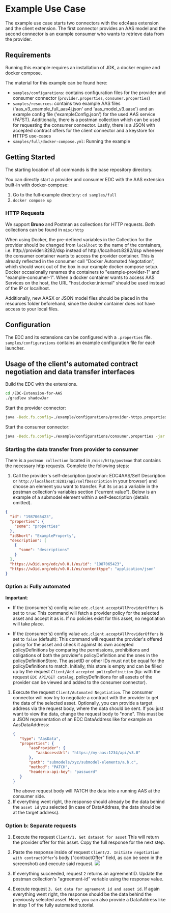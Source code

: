 # Example Use Case

The example use case starts two connectors with the edc4aas extension and the client extension. The first connector
provides an AAS model and the second connector is an example consumer who wants to retrieve data from the provider.

## Requirements

Running this example requires an installation of JDK, a docker engine and docker compose.

The material for this example can be found here:

- `samples/configurations`: contains configuration files for the provider and consumer connector (`provider.properties`, `consumer.properties`)
- `samples/resources`: contains two example AAS files ('aas_v3_example_full_aas4j.json' and 'aas_model_v3.aasx') and an
  example config file ('exampleConfig.json') for the used AAS service (FA³ST). Additionally, there is a postman collection which
  can be used for requesting the consumer connector. Lastly, there is a JSON with accepted contract offers for the
  client connector and a keystore for HTTPS use-cases
- `samples/full/docker-compose.yml`: Running the example

## Getting Started

The starting location of all commands is the base repository directory.

You can directly start a provider and consumer EDC with the AAS extension built-in with docker-compose:

1. Go to the full-example directory: `cd samples/full`
2. `docker compose up`

### HTTP Requests

We support **Bruno** and Postman as collections for HTTP requests. Both collections can be found in `misc/http`

When using Docker, the pre-defined variables in the Collection for the provider should be changed from `localhost` to
the name of the containers, i.e. http://provider:8282/dsp instead of http://localhost:8282/dsp whenever the consumer
container wants to access the provider container. This is already reflected in the consumer call "Docker Automated
Negotation", which should work out of the box in our example docker compose setup. Docker occasionally renames the
containers to "example-provider-1" and "example-consumer-1". When a docker container wants to access AAS Services on the
host, the URL "host.docker.internal" should be used instead of the IP or localhost.

Additionally, new AASX or JSON model files should be placed in the resources folder beforehand, since the docker
container does not have access to your local files.

## Configuration

The EDC and its extensions can be configured with a `.properties` file. `samples/configurations` contains an example
configuration file for each launcher.


## Usage of the client's automated contract negotiation and data transfer interfaces

Build the EDC with the extensions.

```sh
cd /EDC-Extension-for-AAS
./gradlew shadowJar
```

Start the provider connector:

```sh
java -Dedc.fs.config=./example/configurations/provider-https.properties -jar ./example/build/libs/dataspace-connector.jar
```

Start the consumer connector:

```sh
java -Dedc.fs.config=./example/configurations/consumer.properties -jar ./example/build/libs/dataspace-connector.jar
```

### Starting the data transfer from provider to consumer

There is a `postman collection` located in `/misc/http/postman` that contains the necessary http requests. Complete the
following steps:

1. Call the provider's self-description (postman: EDC4AAS/Self Description or
   `http://localhost:8281/api/selfDescription` in your browser) and choose an element you want to transfer. Put its `id`
   as a variable in the postman collection's variables section ("current value"). Below is an example
   of a submodel element within a self-description (details omitted).

```json
{
  "id": "1987065423",
  "properties": {
    "some": "properties"
  },
  "idShort": "ExampleProperty",
  "description": [
    {
      "some": "descriptions"
    }
  ],
  "https://w3id.org/edc/v0.0.1/ns/id": "1987065423",
  "https://w3id.org/edc/v0.0.1/ns/contenttype": "application/json"
}
```

### Option a: Fully automated

__Important__:

- If the (consumer's) config value `edc.client.acceptAllProviderOffers` is set to `true`: This command will fetch
  a provider policy for the selected asset and accept it as is. If no policies exist for this asset, no negotiation will
  take place.

- If the (consumer's) config value `edc.client.acceptAllProviderOffers` is set to `false` (default): This command
  will request the provider's offered policy for the asset and check it against its own accepted policyDefinitions by
  comparing the permissions, prohibitions and obligations of both the provider's policyDefinition and the ones in the
  policyDefinitionStore. The assetID or other IDs must not be equal for the policyDefinitions to match. Initially, this
  store is empty and can be filled up by the request `Client/Add accepted policyDefinition` (tip: with the
  request `EDC API/GET catalog`, policyDefinitions for all assets of the provider can be viewed and added to the
  consumer connector).

1. Execute the request `Client/Automated Negotiation`. The consumer connector will now try to negotiate a contract with
   the provider to get the data of the selected asset. Optionally, you can provide a target address via the request
   body, where the data should be sent. If you just want to view the data, change the request body to "none". This must
   be a JSON representation of an EDC DataAddress like for example an AasDataAddress:
    ```json
    {
       "type": "AasData",
       "properties": {
           "aasProvider": {
              "aasAccessUrl": "https://my-aas:1234/api/v3.0"
           },
           "path": "submodels/xyz/submodel-elements/a.b.c",
           "method": "PATCH",
           "header:x-api-key": "password"
       }
    }
    ```
   The above request body will PATCH the data into a running AAS at the consumer side.
2. If everything went right, the response should already be the data behind the `asset id` you selected (in case of
   DataAddress, the data should be at the target address).

### Option b: Separate requests

1. Execute the request `Client/1. Get dataset for asset`
   This will return the provider offer for this asset. Copy the full response for the next step.

2. Paste the response inside of request `Client/2. Initiate negotiation with contractOffer`'s body ("contractOffer"
   field, as can be seen in the screenshot) and
   execute said request.
   <img src="resources/tutorial-images/step-2">

3. If everything succeeded, request `2` returns an agreementID. Update the postman collection's "agreement-id" variable
   using the response value.

4. Execute request `3. Get data for agreement id and asset id`. If again everything went right, the response should be
   the data behind the previously selected asset. Here, you can also provide a DataAddress like in step 1 of the fully
   automated tutorial.
